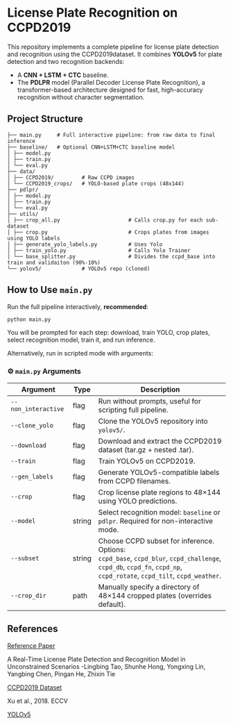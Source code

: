 # License Plate Recognition on CCPD2019

This repository implements a complete pipeline for license plate detection and recognition using the CCPD2019dataset. It combines **YOLOv5** for plate detection and two recognition backends:
- A **CNN + LSTM + CTC** baseline.
- The **PDLPR** model (Parallel Decoder License Plate Recognition), a transformer-based architecture designed for fast, high-accuracy recognition without character segmentation.


## Project Structure

```
├── main.py     # Full interactive pipeline: from raw data to final inference
├── baseline/   # Optional CNN+LSTM+CTC baseline model
│ ├── model.py  
│ ├── train.py  
│ └── eval.py   
├── data/
│ ├── CCPD2019/         # Raw CCPD images
│ └── CCPD2019_crops/   # YOLO-based plate crops (48x144)
├── pdlpr/
│ ├── model.py 
│ ├── train.py 
│ └── eval.py 
├── utils/
│ ├── crop_all.py                      # Calls crop.py for each sub-dataset
│ ├── crop.py                          # Crops plates from images using YOLO labels
│ ├── generate_yolo_labels.py          # Uses Yolo
│ ├── train_yolo.py                    # Calls Yolo Trainer
│ └── base_splitter.py                 # Divides the ccpd_base into train and validaiton (90%-10%)
└── yolov5/             # YOLOv5 repo (cloned)
```

## How to Use `main.py`

Run the full pipeline interactively, **recommended**:

```bash
python main.py
```

You will be prompted for each step: download, train YOLO, crop plates, select recognition model, train it, and run inference.

Alternatively, run in scripted mode with arguments:

### ⚙️ `main.py` Arguments

| Argument               | Type      | Description |
|------------------------|-----------|-------------|
| `--non_interactive`    | flag      | Run without prompts, useful for scripting full pipeline. |
| `--clone_yolo`         | flag      | Clone the YOLOv5 repository into `yolov5/`. |
| `--download`           | flag      | Download and extract the CCPD2019 dataset (tar.gz + nested .tar). |
| `--train`              | flag      | Train YOLOv5 on CCPD2019. |
| `--gen_labels`         | flag      | Generate YOLOv5-compatible labels from CCPD filenames. |
| `--crop`               | flag      | Crop license plate regions to 48×144 using YOLO predictions. |
| `--model`              | string    | Select recognition model: `baseline` or `pdlpr`. Required for non-interactive mode. |
| `--subset`             | string    | Choose CCPD subset for inference. Options:<br>`ccpd_base`, `ccpd_blur`, `ccpd_challenge`, `ccpd_db`, `ccpd_fn`, `ccpd_np`, `ccpd_rotate`, `ccpd_tilt`, `ccpd_weather`. |
| `--crop_dir`           | path      | Manually specify a directory of 48×144 cropped plates (overrides default). |

## References

[Reference Paper](https://www.mdpi.com/1424-8220/24/9/2791)

A Real-Time License Plate Detection and Recognition Model in Unconstrained Scenarios 
-Lingbing Tao, Shunhe Hong, Yongxing Lin, Yangbing Chen, Pingan He, Zhixin Tie 

[CCPD2019 Dataset](https://github.com/detectRecog/CCPD)

Xu et al., 2018. ECCV

[YOLOv5](https://github.com/ultralytics/yolov5)